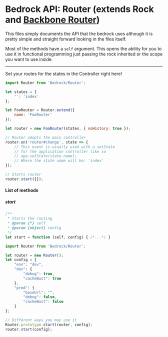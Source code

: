 # Bedrock API: Router (extends Rock and [Backbone Router](http://backbonejs.org/#Router))

This files simply documents the API that the bedrock uses although it is pretty simple and straight forward looking in the files itself.

Most of the methods have a ```self``` argument. This opens the ability for you to use it in functional programming just passing the rock inherited or the scope you want to use inside.

------

Set your routes for the states in the Controller right here!

```js
import Router from 'Bedrock/Router';

let states = {
    '': 'index'
};

let FooRouter = Router.extend({
    name: 'FooRouter'
});

let router = new FooRouter(states, { noHistory: true });

// Router adopts the main controller
router.on('router#change', state => {
    // This event is usually used with a setState
    // for the application controller like so
    // app.setState(state.name);
    // Where the state name will be: 'index'
});

// Starts router
router.start({});
```

#### List of methods
##### start
```js
/**
 * Starts the routing
 * @param {*} self
 * @param {object} config
 */
let start = function (self, config) { /*...*/ }
```

```js
import Router from 'Bedrock/Router';

let router = new Router();
let config = {
    "env": "dev",
    "dev": {
        "debug": true,
        "cacheBust": true
    },
    "prod": {
        "baseUrl": "",
        "debug": false,
        "cacheBust": false
    }
};

// Different ways you may use it
Router.prototype.start(router, config);
router.start(config);
```
